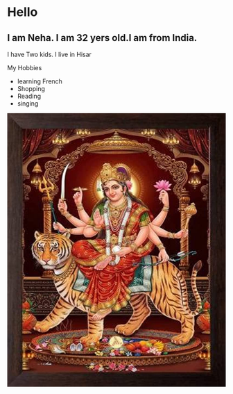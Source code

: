 # Hello
## I am Neha. I am 32 yers old.I am from India.
I have Two kids. I live in Hisar

My Hobbies

+ learning French
+ Shopping
+ Reading
+ singing

![Jai Mata Di](img/Mata.jpg)


